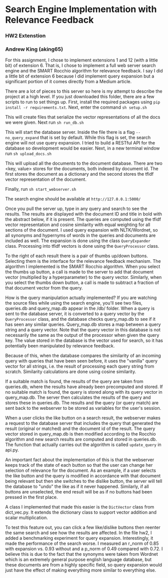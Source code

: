 
# Search Engine Implementation with Relevance Feedback
### HW2 Extenstion
### Andrew King (aking65)

For this assignment, I chose to implement extensions 1 and 12 (with a little bit)
of extension 6. That is, I chose to implement a full web server search engine
and the SMART Rocchio algorithm for relevance feedback. I say I did a little
bit of extension 6 because I did implement query expansion but a significant 
portion of it comes directly from a Medium article.

There are a lot of pieces to this server so here is my attempt to describe
the project at a high level. If you just downloaded this folder, there are a few
scripts to run to set things up. First, install the required packages using `pip install -r requirements.txt`. 
Next, enter the command `sh setup.sh`

This will create files that serialize the vector representations of all the docs we were given.
Next run `sh run_db.sh`

This will start the database server. Inside the file there is a flag `--no_query_expand` 
that is set by default. While this flag is set, the search engine will not use
query expansion. I tried to build a RESTful API for the
database so development would be easier. Next, in a new terminal window
run `sh upload_docs.sh`

This will upload all the documents to the document database. There are two 
<key, value> stores for the documents, both indexed by document id. 
The first stores the document as a dictionary and the second stores the 
tfidf vector representation of the document.

Finally, run `sh start_webserver.sh`

The search engine should be available at `http://127.0.0.1:5000/`

Once you pull the server up, type in any query and search to see the results.
The results are displayed with the document ID and title in bold with the abstract
below, if it is present. The queries are computed using the tfidf vector
representation and cosine similarity with equal weighting for all sections of
the document. I used query expansion with NLTK/Wordnet, so all synonyms and
hypernyms of words in the queries and documents are included as well. The expansion
is done using the class `QueryExpander` class. Processing into tfidf vectors
is done using the `QueryProcessor` class.

To the right of each result there is a pair
of thumbs up/down buttons. Selecting them is the interface for the relevance
feedback mechanism. The algorithm I implemented is the SMART Rocchio algorithm.
When you select the thumbs up button, a call is made to the server to 
add that document vector (multiplied by a hyperparameter) to the query vector.
Similarly, when you select the thumbs down button, a call is made to subtract
a fraction of that document vector from the query.

How is the query manipulation actually implemented? If you are watching the source
files while using the search engine, you'll see two files, queries.db and query_map.db
appear in the /db/ folder. When a query is sent to the database server, it is
converted to a query vector by the `QueryProcessor` class, and the database checks
query_map.db to see if it has seen any similar queries. Query_map.db stores 
a map between a query string and a query vector. Note that the query vector in this
database is not necessarily the same as the output of the processor when given 
the query key. The value stored in the database is the vector used for search, so it has
potentially been manipulated by relevance feedback.

Because of this, when the database compares the similarity of an incoming query with queries that
have been seen before, it uses the "vanilla" query vector for all strings, i.e.
the result of processing each query string from scratch. Similarity calculations
are done using cosine similarity.

If a suitable match is found, the results of the query are taken from queries.db, where the
results have already been precomputed and stored. If no suitable match is found, 
the query is stored along with its query vector in query_map.db. The server then calculates
the results of the query and stores these in queries.db. The results and the query (or query
match) are sent back to the webserver to be stored as variables for the user's session.

When a user clicks the like button on a search result, the webserver makes a request to 
the database server that includes the query that generated the result (original or matched) and
the document id of the result. The query vector stored in query_map.db is then 
modified according to the Rocchio algorithm and new search results are computed and stored
in queries.db. The function that actually carries out the algorithm is called `update_query`
in api.py.

An important fact about the implementation of this is that the webserver keeps track
of the state of each button so that the user can change her selection 
of relevance for the document. As an example, if a user selects the like button
and the query is modified in accordance with that document being relevant but then she
switches to the dislike button, the server will tell the database to "undo" the like 
as if it never happened. Similarly, if all buttons are unselected, the end result will
be as if no buttons had been pressed in the first place.

A class I implemented that made this easier is the `DictVector` class from dict_vec.py. It
extends the dictionary class to support vector addition and scalar multiplication.

To test this feature out, you can click a few like/dislike buttons then reenter
the same search and see how the results are affected. In the file hw2, I added 
a benchmarking experiment for query expansion. Interestingly, it made the performance
of the search worse. I measured an r_norm of 0.85 with expansion vs. 0.93 without and a p_norm
of 0.49 compared with 0.72. I believe this is due to the fact that the synonyms
were taken from Wordnet which is an extremely general purpose english language 
database, but these documents are from a highly specific field, so query expansion would 
just have the effect of making everything more similar to everything else.